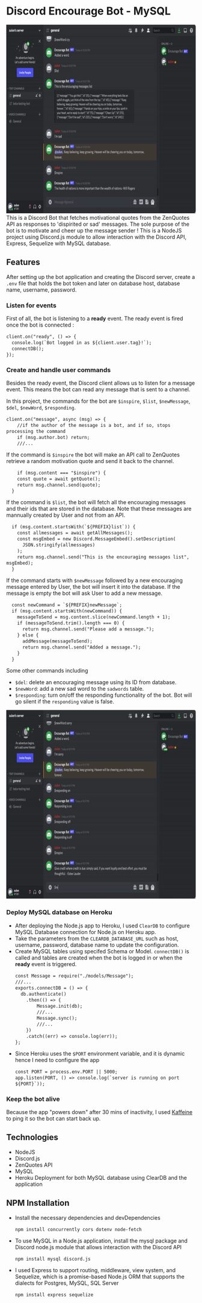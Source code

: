 # Discord Encourage Bot - MySQL 
<img src='./assets/botDemo.gif' width = "800" height= '500'>
This is a Discord Bot that fetches motivational quotes from the ZenQuotes API as responses to 'dispirited or sad' messages. The sole purpose of the bot is to motivate and cheer up the message sender ! This is a NodeJS project using Discord.js module to allow interaction with the Discord API, Express, Sequelize with MySQL database. 

## Features
After setting up the bot application and creating the Discord server, create a `.env` file that holds the bot token and later on database host, database name, username, password.
### Listen for events
First of all, the bot is listening to a **ready** event. The ready event is fired once the bot is connected :

~~~
client.on("ready", () => {
  console.log(`Bot logged in as ${client.user.tag}!`);
  connectDB();
});
~~~

### Create and handle user commands
Besides the ready event, the Discord client allows us to listen for a message event. This means the bot can read any message that is sent to a channel. 

In this project, the commands for the bot are `$inspire`, `$list`, `$newMessage`, `$del`, `$newWord`, `$responding`.

~~~
client.on("message", async (msg) => {
    //if the author of the message is a bot, and if so, stops processing the command
    if (msg.author.bot) return;
    ///...
~~~

If the command is `$inspire` the bot will make an API call to ZenQuotes retrieve a random motivation quote and send it back to the channel. 

~~~
    if (msg.content === "$inspire") {
    const quote = await getQuote();
    return msg.channel.send(quote);
  }
~~~

If the command is `$list`, the bot will fetch all the encouraging messages and their ids that are stored in the database. Note that these messages are mannually created by User and not from an API.

~~~
  if (msg.content.startsWith(`${PREFIX}list`)) {
    const allmessages = await getAllMessages();
    const msgEmbed = new Discord.MessageEmbed().setDescription(
      JSON.stringify(allmessages)
    );
    return msg.channel.send("This is the encouraging messages list", msgEmbed);
  }
~~~

If the command starts with `$newMessage` followed by a new encouraging message entered by User, the bot will insert it into the database. If the message is empty the bot will ask User to add a new message. 

~~~
  const newCommand = `${PREFIX}newMessage`;
  if (msg.content.startsWith(newCommand)) {
    messageToSend = msg.content.slice(newCommand.length + 1);
    if (messageToSend.trim().length === 0) {
      return msg.channel.send("Please add a message.");
    } else {
      addMessage(messageToSend);
      return msg.channel.send("Added a message.");
    }
  }
~~~

Some other commands including 
- `$del`: delete an encouraging message using its ID from database.
- `$newWord`: add a new sad word to the `sadwords` table.
- `$responding`: turn on/off the responding functionality of the bot. Bot will go silent if the `responding` value is false.
<img src='./assets/respondingOff.gif' width = "800" height= '500'>

### Deploy MySQL database on Heroku
 - After deploying the Node.js app to Heroku, I used `ClearDB` to configure MySQL Database connection for Node.js on Heroku app. 
 - Take the parameters from the `CLEARDB_DATABASE_URL` such as host, username, password, database name to update the configuration. 
 - Create MySQL tables using specifed Schema or Model. `connectDB()` is called and tables are created when the bot is logged in or when the **ready** event is triggered.
    ~~~
    const Message = require("./models/Message");
    ///...
    exports.connectDB = () => {
      db.authenticate()
        .then(() => {
            Message.init(db);
            ///...
            Message.sync();
            ///...
        })
        .catch((err) => console.log(err));
    };
    ~~~
- Since Heroku uses the `$PORT` environment variable, and it is dynamic hence I need to configure the app
    ~~~
    const PORT = process.env.PORT || 5000;
    app.listen(PORT, () => console.log(`server is running on port ${PORT}`));    
    ~~~

### Keep the bot alive
Because the app "powers down" after 30 mins of inactivity, I used [Kaffeine](http://kaffeine.herokuapp.com/) to ping it so the bot can start back up.

## Technologies 
- NodeJS
- Discord.js
- ZenQuotes API 
- MySQL 
- Heroku Deployment for both MySQL database using ClearDB and the application 

## NPM Installation
- Install the necessary dependencies and devDependencies
    ~~~
    npm install concurrently cors dotenv node-fetch
    ~~~
- To use MySQL in a Node.js application, install the mysql package and Discord node.js module that allows interaction with the Discord API 
    ~~~
    npm install mysql discord.js
    ~~~
- I used Express to support routing, middleware, view system, and Sequelize, which is a promise-based Node.js ORM that supports the dialects for Postgres, MySQL, SQL Server 
    ~~~
    npm install express sequelize
    ~~~